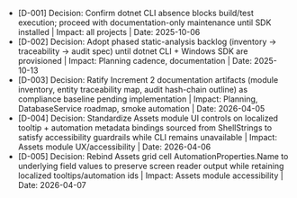 - [D-001] Decision: Confirm dotnet CLI absence blocks build/test execution; proceed with documentation-only maintenance until SDK installed | Impact: all projects | Date: 2025-10-06
- [D-002] Decision: Adopt phased static-analysis backlog (inventory → traceability → audit spec) until dotnet CLI + Windows SDK are provisioned | Impact: Planning cadence, documentation | Date: 2025-10-13
- [D-003] Decision: Ratify Increment 2 documentation artifacts (module inventory, entity traceability map, audit hash-chain outline) as compliance baseline pending implementation | Impact: Planning, DatabaseService roadmap, smoke automation | Date: 2026-04-05
- [D-004] Decision: Standardize Assets module UI controls on localized tooltip + automation metadata bindings sourced from ShellStrings to satisfy accessibility guardrails while CLI remains unavailable | Impact: Assets module UX/accessibility | Date: 2026-04-06
- [D-005] Decision: Rebind Assets grid cell AutomationProperties.Name to underlying field values to preserve screen reader output while retaining localized tooltips/automation ids | Impact: Assets module accessibility | Date: 2026-04-07

